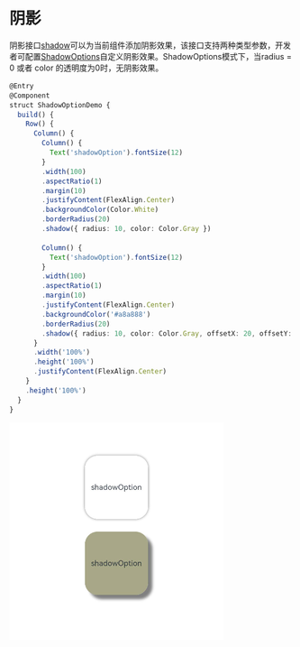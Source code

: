 # 阴影


阴影接口[shadow](../reference/arkui-ts/ts-universal-attributes-image-effect.md)可以为当前组件添加阴影效果，该接口支持两种类型参数，开发者可配置[ShadowOptions](../reference/arkui-ts/ts-universal-attributes-image-effect.md#shadowoptions%E5%AF%B9%E8%B1%A1%E8%AF%B4%E6%98%8E)自定义阴影效果。ShadowOptions模式下，当radius = 0 或者 color 的透明度为0时，无阴影效果。



```ts
@Entry
@Component
struct ShadowOptionDemo {
  build() {
    Row() {
      Column() {
        Column() {
          Text('shadowOption').fontSize(12)
        }
        .width(100)
        .aspectRatio(1)
        .margin(10)
        .justifyContent(FlexAlign.Center)
        .backgroundColor(Color.White)
        .borderRadius(20)
        .shadow({ radius: 10, color: Color.Gray })

        Column() {
          Text('shadowOption').fontSize(12)
        }
        .width(100)
        .aspectRatio(1)
        .margin(10)
        .justifyContent(FlexAlign.Center)
        .backgroundColor('#a8a888')
        .borderRadius(20)
        .shadow({ radius: 10, color: Color.Gray, offsetX: 20, offsetY: 20 })
      }
      .width('100%')
      .height('100%')
      .justifyContent(FlexAlign.Center)
    }
    .height('100%')
  }
}
```



![zh-cn_image_0000001598502322](figures/zh-cn_image_0000001598502322.png)
